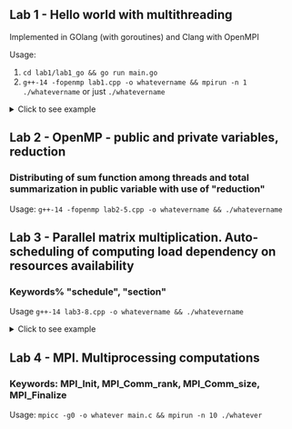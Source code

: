 ## Lab 1 - Hello world with multithreading
Implemented in GOlang (with goroutines) and Clang with OpenMPI

Usage:
1. `cd lab1/lab1_go && go run main.go`
2. `g++-14 -fopenmp lab1.cpp -o whatevername && mpirun -n 1 ./whatevername` or just `./whatevername`
<details>
  <summary>Click to see example</summary>
  <img src="lab1/lab1_go/helloworld_goroutines.png" alt="Demonstration of go hello-world" />
</details>

## Lab 2 - OpenMP - public and private variables, reduction
### Distributing of sum function among threads and total summarization in public variable with use of "reduction"
Usage: `g++-14 -fopenmp lab2-5.cpp -o whatevername && ./whatevername`

## Lab 3 - Parallel matrix multiplication. Auto-scheduling of computing load dependency on resources availability
### Keywords% "schedule", "section"
Usage `g++-14 lab3-8.cpp -o whatevername && ./whatevername`
<details>
  <summary>Click to see example</summary>
  <img src="lab3/task8/result.png" alt="Demonstration of matrix multiplication" />
  <img src="lab3/task8/check.png" alt="Check" />
</details>

## Lab 4 - MPI. Multiprocessing computations
### Keywords: MPI_Init, MPI_Comm_rank, MPI_Comm_size, MPI_Finalize
Usage: `mpicc -g0 -o whatever main.c && mpirun -n 10 ./whatever`
